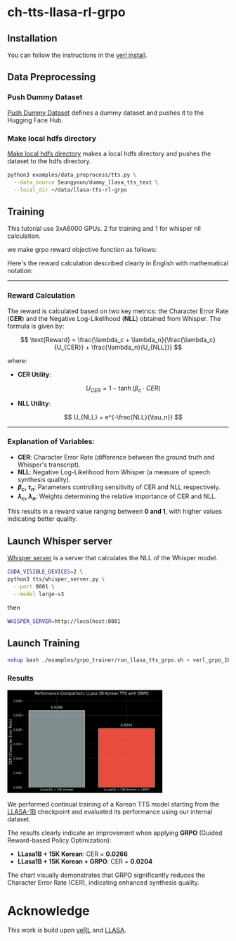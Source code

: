 # ch-tts-llasa-rl-grpo

## Installation

You can follow the instructions in the [verl install](https://verl.readthedocs.io/en/latest/start/install.html).

## Data Preprocessing

### Push Dummy Dataset

[Push Dummy Dataset](./examples/data_preprocess/push_dummy_tts_ds.py) defines a dummy dataset and pushes it to the Hugging Face Hub.

### Make local hdfs directory

[Make local hdfs directory](./examples/data_preprocess/tts.py) makes a local hdfs directory and pushes the dataset to the hdfs directory.

```bash
python3 examples/data_preprocess/tts.py \
  --data_source Seungyoun/dummy_llasa_tts_text \
  --local_dir ~/data/llasa-tts-rl-grpo
```

## Training

This tutorial use 3xA6000 GPUs. 
2 for training and 1 for whisper nll calculation.

we make grpo reward objective function as follows:

Here's the reward calculation described clearly in English with mathematical notation:

---

### Reward Calculation

The reward is calculated based on two key metrics: the Character Error Rate (**CER**) and the Negative Log-Likelihood (**NLL**) obtained from Whisper. The formula is given by:

$$
\text{Reward} = \frac{\lambda_c + \lambda_n}{\frac{\lambda_c}{U_{CER}} + \frac{\lambda_n}{U_{NLL}}}
$$

where:

* **CER Utility**:

  $$
  U_{CER} = 1 - \tanh(\beta_c \cdot CER)
  $$

* **NLL Utility**:

  $$
  U_{NLL} = e^{-\frac{NLL}{\tau_n}}
  $$

---

### Explanation of Variables:

* **CER**: Character Error Rate (difference between the ground truth and Whisper's transcript).
* **NLL**: Negative Log-Likelihood from Whisper (a measure of speech synthesis quality).
* **$\beta_c$, $\tau_n$**: Parameters controlling sensitivity of CER and NLL respectively.
* **$\lambda_c$, $\lambda_n$**: Weights determining the relative importance of CER and NLL.

This results in a reward value ranging between **0 and 1**, with higher values indicating better quality.


## Launch Whisper server 

[Whisper server](./examples/whisper_server/whisper_server.py) is a server that calculates the NLL of the Whisper model.

```bash
CUDA_VISIBLE_DEVICES=2 \
python3 tts/whisper_server.py \
  --port 8001 \
  --model large-v3
```

then

```bash
WHISPER_SERVER=http://localhost:8001
```

## Launch Training

```bash
nohup bash ./examples/grpo_trainer/run_llasa_tts_grpo.sh > verl_grpo_1b.log 2>&1 &
```

### Results

<img src="./misc/grpo_results.png" alt="results" width="70%">

We performed continual training of a Korean TTS model starting from the [LLASA-1B](https://huggingface.co/HKUSTAudio/Llasa-1B) checkpoint and evaluated its performance using our internal dataset.

The results clearly indicate an improvement when applying **GRPO** (Guided Reward-based Policy Optimization):

* **LLasa1B + 15K Korean**: CER = **0.0266**
* **LLasa1B + 15K Korean + GRPO**: CER = **0.0204**

The chart visually demonstrates that GRPO significantly reduces the Character Error Rate (CER), indicating enhanced synthesis quality.

# Acknowledge

This work is build upon [veRL](https://verl.readthedocs.io/en/latest/index.html) and [LLASA](https://arxiv.org/abs/2502.04128).